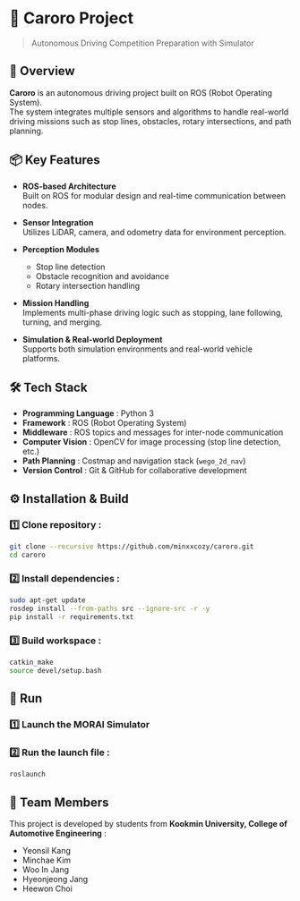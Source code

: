 # 🚗 Caroro Project 
> Autonomous Driving Competition Preparation with Simulator


## 🚀 Overview
**Caroro** is an autonomous driving project built on ROS (Robot Operating System).  
The system integrates multiple sensors and algorithms to handle real-world driving missions such as stop lines, obstacles, rotary intersections, and path planning.  


## 📦 Key Features
- **ROS-based Architecture**  
  Built on ROS for modular design and real-time communication between nodes.

- **Sensor Integration**  
  Utilizes LiDAR, camera, and odometry data for environment perception.

- **Perception Modules**  
  - Stop line detection  
  - Obstacle recognition and avoidance  
  - Rotary intersection handling  

- **Mission Handling**  
  Implements multi-phase driving logic such as stopping, lane following, turning, and merging.

- **Simulation & Real-world Deployment**  
  Supports both simulation environments and real-world vehicle platforms. 


## 🛠️ Tech Stack
- **Programming Language** : Python 3  
- **Framework** : ROS (Robot Operating System)  
- **Middleware** : ROS topics and messages for inter-node communication  
- **Computer Vision** : OpenCV for image processing (stop line detection, etc.)  
- **Path Planning** : Costmap and navigation stack (`wego_2d_nav`)  
- **Version Control** : Git & GitHub for collaborative development  


## ⚙️ Installation & Build
### 1️⃣ Clone repository :
```bash
git clone --recursive https://github.com/minxxcozy/caroro.git
cd caroro
```
### 2️⃣ Install dependencies :
```bash
sudo apt-get update
rosdep install --from-paths src --ignore-src -r -y
pip install -r requirements.txt
```
### 3️⃣ Build workspace :
```bash
catkin_make
source devel/setup.bash
```


## 🎯 Run
### 1️⃣ Launch the MORAI Simulator
### 2️⃣ Run the launch file :
```bash
roslaunch
```

## 👥 Team Members
This project is developed by students from **Kookmin University, College of Automotive Engineering** :
- Yeonsil Kang  
- Minchae Kim  
- Woo In Jang  
- Hyeonjeong Jang  
- Heewon Choi  
